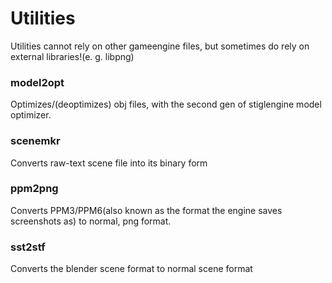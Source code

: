 # Utilities
Utilities cannot rely on other gameengine files, but sometimes do rely on external libraries!(e. g. libpng)

### model2opt
Optimizes/(deoptimizes) obj files, with the second gen of stiglengine model optimizer.

### scenemkr
Converts raw-text scene file into its binary form

### ppm2png
Converts PPM3/PPM6(also known as the format the engine saves screenshots as) to normal, png format.

### sst2stf
Converts the blender scene format to normal scene format
